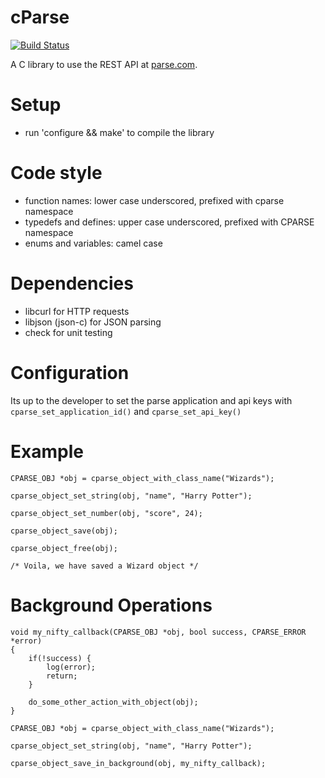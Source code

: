 cParse
======

[![Build Status](https://travis-ci.org/c0der78/arg3json.svg?branch=master)](https://travis-ci.org/c0der78/arg3json)

A C library to use the REST API at [parse.com](http://parse.com).


Setup
=====
- run 'configure && make' to compile the library

Code style
==========
- function names: lower case underscored, prefixed with cparse namespace
- typedefs and defines: upper case underscored, prefixed with CPARSE namespace
- enums and variables: camel case

Dependencies
============

- libcurl for HTTP requests
- libjson (json-c) for JSON parsing
- check for unit testing


Configuration
=============

Its up to the developer to set the parse application and api keys with `cparse_set_application_id()` and `cparse_set_api_key()`

Example
=======
```
CPARSE_OBJ *obj = cparse_object_with_class_name("Wizards");

cparse_object_set_string(obj, "name", "Harry Potter");

cparse_object_set_number(obj, "score", 24);

cparse_object_save(obj);

cparse_object_free(obj);

/* Voila, we have saved a Wizard object */

```

Background Operations
=====================
```
void my_nifty_callback(CPARSE_OBJ *obj, bool success, CPARSE_ERROR *error)
{
	if(!success) {
		log(error);
		return;
	}

	do_some_other_action_with_object(obj);
}

CPARSE_OBJ *obj = cparse_object_with_class_name("Wizards");

cparse_object_set_string(obj, "name", "Harry Potter");

cparse_object_save_in_background(obj, my_nifty_callback);

```